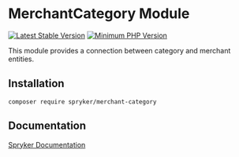 # MerchantCategory Module
[![Latest Stable Version](https://poser.pugx.org/spryker/merchant-category/v/stable.svg)](https://packagist.org/packages/spryker/merchant-category)
[![Minimum PHP Version](https://img.shields.io/badge/php-%3E%3D%208.3-8892BF.svg)](https://php.net/)

This module provides a connection between category and merchant entities.
## Installation

```
composer require spryker/merchant-category
```

## Documentation

[Spryker Documentation](https://docs.spryker.com)
